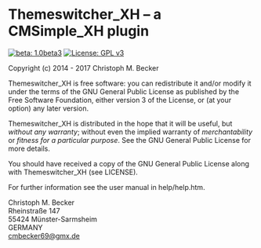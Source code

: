 
Themeswitcher_XH – a CMSimple_XH plugin
=======================================

[![beta: 1.0beta3](https://img.shields.io/badge/beta-1.0beta3-red.svg)](https://github.com/cmb69/themeswitcher_xh/releases/tag/1.0beta3)
[![License: GPL v3](https://img.shields.io/badge/License-GPL%20v3-blue.svg)](http://www.gnu.org/licenses/gpl-3.0)

Copyright (c) 2014 - 2017 Christoph M. Becker

Themeswitcher_XH is free software: you can redistribute it and/or modify
it under the terms of the GNU General Public License as published by
the Free Software Foundation, either version 3 of the License, or
(at your option) any later version.

Themeswitcher_XH is distributed in the hope that it will be useful,
but *without any warranty*; without even the implied warranty of
*merchantability* or *fitness for a particular purpose*.  See the
GNU General Public License for more details.

You should have received a copy of the GNU General Public License
along with Themeswitcher_XH (see LICENSE).

For further information see the user manual in help/help.htm.

Christoph M. Becker  
Rheinstraße 147  
55424 Münster-Sarmsheim  
GERMANY  
<cmbecker69@gmx.de>
